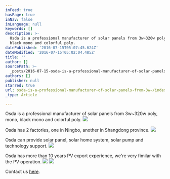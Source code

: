 ```yaml
---
inFeed: true
hasPage: true
inNav: false
inLanguage: null
keywords: []
description: >-
  Osda is a professional manufacturer of solar panels from 3w~320w poly, mono,
  black mono and colorful poly.
datePublished: '2016-07-15T05:07:45.624Z'
dateModified: '2016-07-15T05:02:04.485Z'
title: ''
author: []
sourcePath: >-
  _posts/2016-07-15-osda-is-a-professional-manufacturer-of-solar-panels-from-3w.md
authors: []
publisher: null
starred: true
url: osda-is-a-professional-manufacturer-of-solar-panels-from-3w~/index.html
_type: Article

---
```

Osda is a professional manufacturer of solar panels from 3w~320w poly, mono, black mono and colorful poly.
![](https://the-grid-user-content.s3-us-west-2.amazonaws.com/4d0f2506-d790-4c8f-b64a-3dde86e1f5ae.jpg)

Osda has 2 factories, one in Ningbo, another in Shangdong province.
![](https://the-grid-user-content.s3-us-west-2.amazonaws.com/abbcede3-22f8-4f80-b942-8117a37a3c60.jpg)

Osda can provide solar panel, solar home system, solar pump and technology support.
![](https://the-grid-user-content.s3-us-west-2.amazonaws.com/45dda795-e6a4-489a-b629-672f8f965492.jpg)

Osda has more than 10 years PV export experience, we're very fimilar with the PV operation.
![](https://the-grid-user-content.s3-us-west-2.amazonaws.com/e7bd9353-bd5b-4f54-b97d-b00f6747a7a0.jpg)
![](https://the-grid-user-content.s3-us-west-2.amazonaws.com/b91158ca-3979-49ce-b7a4-72b2abcc4ecf.jpg)

Contact us [here][0].

[0]: mailto:eric.grimaldi@gmail.com